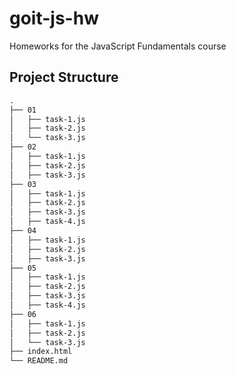 # goit-js-hw

Homeworks for the JavaScript Fundamentals course

## Project Structure

```html
.
├── 01
│   ├── task-1.js
│   ├── task-2.js
│   └── task-3.js
├── 02
│   ├── task-1.js
│   ├── task-2.js
│   ├── task-3.js
├── 03
│   ├── task-1.js
│   ├── task-2.js
│   ├── task-3.js
│   ├── task-4.js
├── 04
│   ├── task-1.js
│   ├── task-2.js
│   ├── task-3.js
├── 05
│   ├── task-1.js
│   ├── task-2.js
│   ├── task-3.js
│   ├── task-4.js
├── 06
│   ├── task-1.js
│   ├── task-2.js
│   └── task-3.js
├── index.html
└── README.md
```
